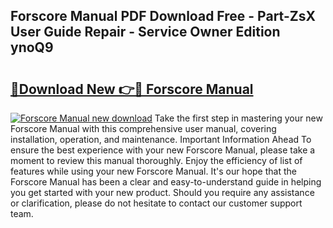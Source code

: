 ## Forscore Manual PDF Download Free - Part-ZsX User Guide Repair - Service Owner Edition ynoQ9

# <h2><a href="http://bc44007.oget.top/?id=Forscore+Manual">🔗Download New 👉🔴 Forscore Manual</a></h2>

[![Forscore Manual new download](https://i.imgur.com/5g1atiW.png)](http://bc44007.oget.top/?id=Forscore+Manual)
Take the first step in mastering your new Forscore Manual with this comprehensive user manual, covering installation, operation, and maintenance. Important Information Ahead To ensure the best experience with your new Forscore Manual, please take a moment to review this manual thoroughly. Enjoy the efficiency of list of features while using your new Forscore Manual. It's our hope that the Forscore Manual has been a clear and easy-to-understand guide in helping you get started with your new product. Should you require any assistance or clarification, please do not hesitate to contact our customer support team.
